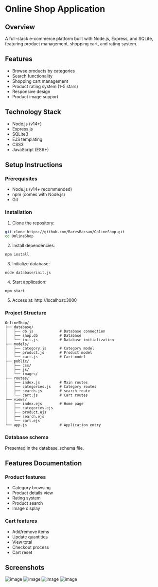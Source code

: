 # Online Shop Application

## Overview
A full-stack e-commerce platform built with Node.js, Express, and SQLite, featuring product management, shopping cart, and rating system.

## Features
- Browse products by categories
- Search functionality
- Shopping cart management
- Product rating system (1-5 stars)
- Responsive design
- Product image support

## Technology Stack
- Node.js (v14+)
- Express.js
- SQLite3
- EJS templating
- CSS3
- JavaScript (ES6+)

## Setup Instructions

### Prerequisites
- Node.js (v14+ recommended)
- npm (comes with Node.js)
- Git

### Installation
1. Clone the repository:
```bash
git clone https://github.com/RaresRacsan/OnlineShop.git
cd OnlineShop
```
2. Install dependencies:
```bash
npm install
```
3. Initialize database:
```bash
node database/init.js
```
4. Start application:
```bash
npm start
```
5. Access at: http://localhost:3000

### Project Structure
```
OnlineShop/
├── database/
│   ├── db.js            # Database connection
│   ├── shop.db          # Database
│   └── init.js          # Database initialization
├── models/
│   ├── category.js      # Category model
│   ├── product.js       # Product model
│   └── cart.js          # Cart model
├── public/
│   ├── css/
│   ├── js/
│   └── images/
├── routes/
│   ├── index.js         # Main routes
│   ├── categories.js    # Category routes
│   ├── search.js        # search route
│   └── cart.js          # Cart routes
├── views/
│   ├── index.ejs        # Home page
│   ├── categories.ejs
│   ├── product.ejs
│   ├── search.ejs
│   └── cart.ejs
└── app.js               # Application entry
```

### Database schema
Presented in the database_schema file.

## Features Documentation

### Product features
- Category browsing
- Product details view
- Rating system
- Product search
- Image display

### Cart features
- Add/remove items
- Update quantities
- View total
- Checkout process
- Cart reset

## Screenshots
![image](https://github.com/user-attachments/assets/2ac73b5a-d61d-4f1b-ae73-a4ae5c766654)
![image](https://github.com/user-attachments/assets/a2660ee3-60c3-4978-b974-db0597ed61dd)
![image](https://github.com/user-attachments/assets/bd74c185-89e7-40d4-af6f-cae10b5fbd16)
![image](https://github.com/user-attachments/assets/17b0a2e3-ce29-4c0a-a3de-76939a5f3495)




